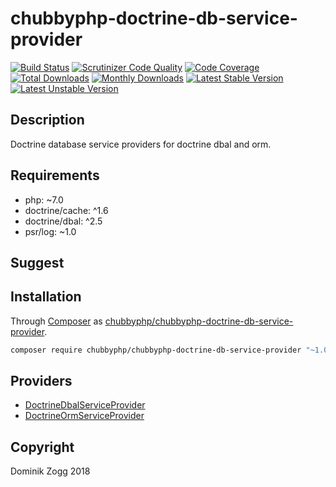 # chubbyphp-doctrine-db-service-provider

[![Build Status](https://api.travis-ci.org/chubbyphp/chubbyphp-doctrine-db-service-provider.png?branch=master)](https://travis-ci.org/chubbyphp/chubbyphp-doctrine-db-service-provider)
[![Scrutinizer Code Quality](https://scrutinizer-ci.com/g/chubbyphp/chubbyphp-doctrine-db-service-provider/badges/quality-score.png?b=master)](https://scrutinizer-ci.com/g/chubbyphp/chubbyphp-doctrine-db-service-provider/?branch=master)
[![Code Coverage](https://scrutinizer-ci.com/g/chubbyphp/chubbyphp-doctrine-db-service-provider/badges/coverage.png?b=master)](https://scrutinizer-ci.com/g/chubbyphp/chubbyphp-doctrine-db-service-provider/?branch=master)
[![Total Downloads](https://poser.pugx.org/chubbyphp/chubbyphp-doctrine-db-service-provider/downloads.png)](https://packagist.org/packages/chubbyphp/chubbyphp-doctrine-db-service-provider)
[![Monthly Downloads](https://poser.pugx.org/chubbyphp/chubbyphp-doctrine-db-service-provider/d/monthly)](https://packagist.org/packages/chubbyphp/chubbyphp-doctrine-db-service-provider)
[![Latest Stable Version](https://poser.pugx.org/chubbyphp/chubbyphp-doctrine-db-service-provider/v/stable.png)](https://packagist.org/packages/chubbyphp/chubbyphp-doctrine-db-service-provider)
[![Latest Unstable Version](https://poser.pugx.org/chubbyphp/chubbyphp-doctrine-db-service-provider/v/unstable)](https://packagist.org/packages/chubbyphp/chubbyphp-doctrine-db-service-provider)

## Description

Doctrine database service providers for doctrine dbal and orm.

## Requirements

 * php: ~7.0
 * doctrine/cache: ^1.6
 * doctrine/dbal: ^2.5
 * psr/log: ~1.0

## Suggest

## Installation

Through [Composer](http://getcomposer.org) as [chubbyphp/chubbyphp-doctrine-db-service-provider][1].

```sh
composer require chubbyphp/chubbyphp-doctrine-db-service-provider "~1.0"
```

## Providers

 * [DoctrineDbalServiceProvider][2]
 * [DoctrineOrmServiceProvider][3]

## Copyright

Dominik Zogg 2018

[1]: https://packagist.org/packages/chubbyphp/chubbyphp-doctrine-db-service-provider

[2]: doc/ServiceProvider/DoctrineDbalServiceProvider.md
[3]: doc/ServiceProvider/DoctrineOrmServiceProvider.md
